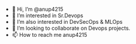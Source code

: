 - 👋 Hi, I’m @anup4215
- 👀 I’m interested in Sr.Devops
- 🌱 I’m also interested in DevSecOps & MLOps
- 💞️ I’m looking to collaborate on Devops projects.
- 📫 How to reach me anup4215

<!---
anup4215/anup4215 is a ✨ special ✨ repository because its `README.md` (this file) appears on your GitHub profile.
You can click the Preview link to take a look at your changes.
--->

